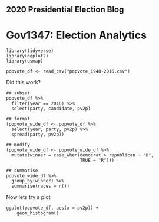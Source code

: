 ## 2020 Presidential Election Blog
# Gov1347: Election Analytics

```{r included = FALSE}
library(tidyverse)
library(ggplot2)
library(usmap)

popvote_df <- read_csv("popvote_1948-2016.csv")
```
Did this work?

```{r include = FALSE}
## subset
popvote_df %>% 
  filter(year == 2016) %>% 
  select(party, candidate, pv2p)

## format
(popvote_wide_df <- popvote_df %>%
  select(year, party, pv2p) %>%
  spread(party, pv2p))

## modify
(popvote_wide_df <- popvote_wide_df %>% 
  mutate(winner = case_when(democrat > republican ~ "D",
                            TRUE ~ "R")))

## summarise
popvote_wide_df %>% 
  group_by(winner) %>%
  summarise(races = n())
```
Now lets try a plot

```{r}
ggplot(popvote_df, aes(x = pv2p)) + 
    geom_histogram()
```